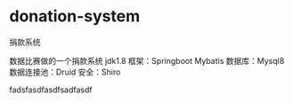 # donation-system
捐款系统

数据比赛做的一个捐款系统
jdk1.8
框架：Springboot Mybatis 
数据库：Mysql8
数据连接池：Druid
安全：Shiro




fadsfasdfasdfsadfasdf
